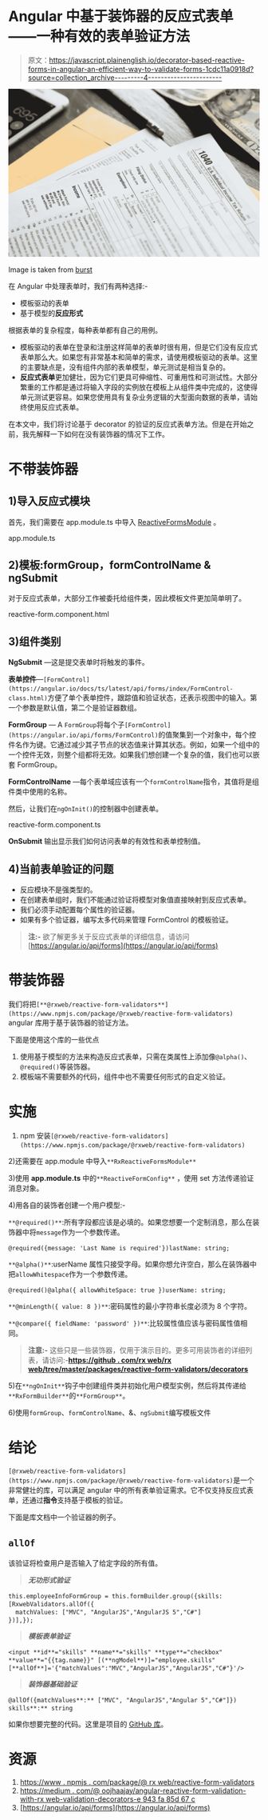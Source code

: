 # Angular 中基于装饰器的反应式表单——一种有效的表单验证方法

> 原文：<https://javascript.plainenglish.io/decorator-based-reactive-forms-in-angular-an-efficient-way-to-validate-forms-1cdc11a0918d?source=collection_archive---------4----------------------->

![](img/77f776250ec6a79401b9583870006ebb.png)

Image is taken from [burst](https://burst.shopify.com/)

在 Angular 中处理表单时，我们有两种选择:-

*   模板驱动的表单
*   基于模型的**反应形式**

根据表单的复杂程度，每种表单都有自己的用例。

*   模板驱动的表单在登录和注册这样简单的表单时很有用，但是它们没有反应式表单那么大。如果您有非常基本和简单的需求，请使用模板驱动的表单。这里的主要缺点是，没有组件内部的表单模型，单元测试是相当复杂的。
*   **反应式表单**更加健壮，因为它们更具可伸缩性、可重用性和可测试性。大部分繁重的工作都是通过将输入字段的实例放在模板上从组件类中完成的，这使得单元测试更容易。如果您使用具有复杂业务逻辑的大型面向数据的表单，请始终使用反应式表单。

在本文中，我们将讨论基于 decorator 的验证的反应式表单方法。但是在开始之前，我先解释一下如何在没有装饰器的情况下工作。

# **不带装饰器**

## 1)导入反应式模块

首先，我们需要在 app.module.ts 中导入 [ReactiveFormsModule](https://angular.io/docs/ts/latest/api/forms/index/ReactiveFormsModule-class.html) 。

app.module.ts

## 2)模板:formGroup，formControlName & ngSubmit

对于反应式表单，大部分工作被委托给组件类，因此模板文件更加简单明了。

reactive-form.component.html

## **3)组件类别**

**NgSubmit** —这是提交表单时将触发的事件。

**表单控件**—`[FormControl](https://angular.io/docs/ts/latest/api/forms/index/FormControl-class.html)`方便了单个表单控件，跟踪值和验证状态，还表示视图中的输入。第一个参数是默认值，第二个是验证器数组。

**FormGroup** — A `FormGroup`将每个子`[FormControl](https://angular.io/api/forms/FormControl)`的值聚集到一个对象中，每个控件名作为键。它通过减少其子节点的状态值来计算其状态。例如，如果一个组中的一个控件无效，则整个组都将无效。如果我们想创建一个复杂的值，我们也可以嵌套 FormGroup。

**FormControlName** —每个表单域应该有一个`formControlName`指令，其值将是组件类中使用的名称。

然后，让我们在`ngOnInit()`的控制器中创建表单。

reactive-form.component.ts

**OnSubmit** 输出显示我们如何访问表单的有效性和表单控制值。

## **4)当前表单验证的问题**

*   反应模块不是强类型的。
*   在创建表单组时，我们不能通过验证将模型对象值直接映射到反应式表单。
*   我们必须手动配置每个属性的验证器。
*   如果有多个验证器，编写太多代码来管理 FormControl 的模板验证。

> **注:-** 欲了解更多关于反应式表单的详细信息，请访问[https://angular.io/api/forms](https://angular.io/api/forms)

# **带装饰器**

我们将把`[**@rxweb/reactive-form-validators**](https://www.npmjs.com/package/@rxweb/reactive-form-validators)` angular 库用于基于装饰器的验证方法。

下面是使用这个库的一些优点

1.  使用基于模型的方法来构造反应式表单，只需在类属性上添加像`@alpha()`、`@required()`等装饰器。
2.  模板端不需要额外的代码，组件中也不需要任何形式的自定义验证。

# **实施**

1) npm 安装`[@rxweb/reactive-form-validators](https://www.npmjs.com/package/@rxweb/reactive-form-validators)`

2)还需要在 app.module 中导入`**RxReactiveFormsModule**`

3)使用 **app.module.ts** 中的`**ReactiveFormConfig**` ，使用 set 方法传递验证消息对象。

4)用各自的装饰者创建一个用户模型:-

`**@required()**`:所有字段都应该是必填的。如果您想要一个定制消息，那么在装饰器中将`message`作为一个参数传递。

```
@required({message: 'Last Name is required'})lastName: string;
```

`**@alpha()**`:userName 属性只接受字母。如果你想允许空白，那么在装饰器中把`allowWhitespace`作为一个参数传递。

```
@required()@alpha({ allowWhiteSpace: true })userName: string;
```

`**@minLength({ value: 8 })**`:密码属性的最小字符串长度必须为 8 个字符。

`**@compare({ fieldName: 'password' })**`:比较属性值应该与密码属性值相同。

> **注意:-** 这些只是一些装饰器，仅用于演示目的。更多可用装饰者的详细列表，请访问:-[**https://github . com/rx web/rx web/tree/master/packages/reactive-form-validators/decorators**](https://github.com/rxweb/rxweb/tree/master/packages/reactive-form-validators/decorators)

5)在`**ngOnInit**`钩子中创建组件类并初始化用户模型实例，然后将其传递给`**RxFormBuilder**`的`**FormGroup**`。

6)使用`formGroup`、`formControlName`、&、`ngSubmit`编写模板文件

# **结论**

`[@rxweb/reactive-form-validators](https://www.npmjs.com/package/@rxweb/reactive-form-validators)`是一个非常健壮的库，可以满足 angular 中的所有表单验证需求。它不仅支持反应式表单，还通过**指令**支持基于模板的验证。

下面是库文档中一个验证器的例子。

## `allOf`

该验证将检查用户是否输入了给定字段的所有值。

> ***无功形式验证***

```
this.employeeInfoFormGroup = this.formBuilder.group({skills: [RxwebValidators.allOf({
  matchValues: ["MVC", "AngularJS","AngularJS 5","C#"]
})],});
```

> ***模板表单验证***

```
<input **id**="skills" **name**="skills" **type**="checkbox" **value**="{{tag.name}}" [(**ngModel**)]="employee.skills" [**allOf**]='{"matchValues":"MVC","AngularJS","AngularJS","C#"}'/>
```

> ***装饰器基础验证***

```
@allOf({matchValues**:** ["MVC", "AngularJS","Angular 5","C#"]}) skills**:** string
```

如果你想要完整的代码。这里是项目的 [GitHub 库](https://github.com/kaushiksamanta/angular-decorator-validation)。

# 资源

1.  [https://www . npmjs . com/package/@ rx web/reactive-form-validators](https://www.npmjs.com/package/@rxweb/reactive-form-validators)
2.  [https://medium . com/@ oojhaajay/angular-reactive-form-validation-with-rx web-validation-decorators-e 943 fa 85d 67 c](https://medium.com/@oojhaajay/angular-reactive-form-validation-with-rxweb-validation-decorators-e943fa85d67c)
3.  [https://angular.io/api/forms](https://angular.io/api/forms)